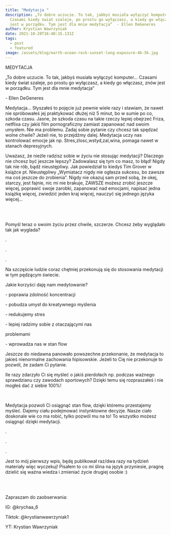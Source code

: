 ```yaml
---
title: "Medytacja "
description: „To dobre uczucie. To tak, jakbyś musiała wyłączyć komputer...
  Czasami kiedy świat szaleje, po prostu go wyłączasz, a kiedy go włączasz, znów
  jest w porządku. Tym jest dla mnie medytacja”  - Ellen DeGeneres
author: Krystian Wawrzyniak
date: 2021-10-28T16:40:15.131Z
tags:
  - post
  - featured
image: /assets/blog/earth-ocean-rock-sunset-long-exposure-4k-5k.jpg
---
```

MEDYTACJA

„To dobre uczucie. To tak, jakbyś musiała wyłączyć komputer... Czasami kiedy świat szaleje, po prostu go wyłączasz, a kiedy go włączasz, znów jest w porządku. Tym jest dla mnie medytacja”

\- Ellen DeGeneres

Medytacja… Słyszałeś to pojęcie już pewnie wiele razy i stawiam, że nawet nie spróbowałeś jej praktykować dłużej niż 5 minut, bo w sumie po co, szkoda czasu. Jasne, że szkoda czasu na takie rzeczy lepiej obejrzeć Friza, netflixa czy jakiś film pornograficzny zamiast zapanować nad swoim umysłem. Nie ma problemu. Zadaj sobie pytanie czy chcesz tak spędzać wolne chwile? Jeżeli nie, to przejdźmy dalej. Medytacja uczy nas kontrolować emocje jak np. Stres,zlosc,wstyd,zal,wina, pomaga nawet w stanach depresyjnych. 

Uważasz, że nieźle radzisz sobie w życiu nie stosując medytacji? Dlaczego nie chcesz być jeszcze lepszy? Zadowalasz się tym co masz, to błąd! Nigdy tak nie rób, bądź nieustępliwy. Jak powiedział to kiedyś Tim Grover w książce pt. Nieustępliwy „Wymiatacz nigdy nie ogłasza sukcesu, bo zawsze ma coś jeszcze do zrobienia”. Nigdy nie okazuj sam przed sobą, że okej, starczy, jest fajnie, nic mi nie brakuje, ZAWSZE możesz zrobić jeszcze więcej, poprawić swoje zarobki, zapanować nad emocjami, napisać jedna książkę więcej, zwiedzić jeden kraj więcej, nauczyć się jednego języka więcej… 

<br> <br>

Pomyśl teraz o swoim życiu przez chwile, szczerze. Chcesz żeby wyglądało tak jak wyglada? 

.

.

.

Na szczęście ludzie coraz chętniej przekonują się do stosowania medytacji w tym pędzącym świecie.

Jakie korzyści daję nam medytowanie?

\- poprawia zdolność koncentracji

\- pobudza umysł do kreatywnego myślenia

\- redukujemy stres

\- lepiej radzimy sobie z otaczającymi nas

problemami

\- wprowadza nas w stan flow

Jeszcze do niedawna panowało powszechne przekonanie, że medytacja to jakieś nienormalne zachowania hipisowskie. Jeżeli to Cię nie przekonuje to pozwól, że zadam Ci pytanie.

Ile razy zdarzyło Ci się myśleć o jakiś pierdołach np. podczas ważnego sprawdzianu czy zawodach sportowych? Dzięki temu się rozpraszałeś i nie mogłeś dać z siebie 100%!

<br>

Medytacja pozwoli Ci osiągnąć stan flow, dzięki któremu przestajemy myśleć. Dajemy ciału podejmować instynktowne decyzje. Nasze ciało doskonale wie co ma robić, tylko pozwól mu na to! To wszystko możesz osiągnąć dzięki medytacji. 

.

.

.

Jest to mój pierwszy wpis, będę publikował raz/dwa razy na tydzień materiały więc wyczekuj! Pisałem to co mi ślina na język przyniesie, pragnę dzielić się ważna wiedza i zmieniać życie drugiej osobie :) 

<br> <br>

Zapraszam do zaobserwania:

IG: @krychaa_6

Tiktok: @krystianwawrzyniak1

YT: Krystian Wawrzyniak
